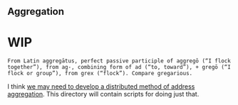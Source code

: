 ## Aggregation

# WIP

```Latin
From Latin aggregātus, perfect passive participle of aggregō (“I flock together”), from ag-, combining form of ad (“to, toward”), + gregō (“I flock or group”), from grex (“flock”). Compare gregarious.
```

I think [we may need to develop a distributed method of address aggregation](http://transitiontech.ca/cjdns/aggregate). This directory will contain scripts for doing just that.
